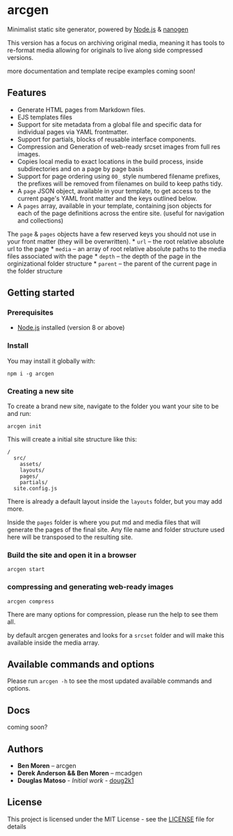 # arcgen

Minimalist static site generator, powered by  [Node.js](https://nodejs.org/en/) & [nanogen](https://github.com/doug2k1/nanogen/)

This version has a focus on archiving original media, meaning it has tools to re-format media allowing for originals to live along side compressed versions.

more documentation and template recipe examples coming soon!

## Features
* Generate HTML pages from Markdown files.
* EJS templates files
* Support for site metadata from a global file and specific data for individual pages via YAML frontmatter.
* Support for partials, blocks of reusable interface components.
* Compression and Generation of web-ready srcset images from full res images.
* Copies local media to exact locations in the build process, inside subdirectories and on a page by page basis
* Support for page ordering using `00_` style numbered filename prefixes, the prefixes will be removed from filenames on build to keep paths tidy.
* A `page` JSON object, available in your template, to get access to the current page's YAML front matter and the keys outlined below.
* A `pages` array, available in your template, containing json objects for each of the page definitions across the entire site. (useful for navigation and collections) 

The `page` & `pages` objects have a few reserved keys you should not use in your front matter (they will be overwritten).
    * `url` – the root relative absolute url to the page
    * `media` – an array of root relative absolute paths to the media files associated with the page
    * `depth` – the depth of the page in the orginizational folder structure
    * `parent` – the parent of the current page in the folder structure

## Getting started

### Prerequisites

* [Node.js](https://nodejs.org/en/) installed (version 8 or above)

### Install

You may install it globally with:

```
npm i -g arcgen
```

### Creating a new site

To create a brand new site, navigate to the folder you want your site to be and run:

```
arcgen init
```

This will create a initial site structure like this:

```
/
  src/
    assets/
    layouts/
    pages/
    partials/
  site.config.js
```

There is already a default layout inside the `layouts` folder, but you may add more.

Inside the `pages` folder is where you put md and media files that will generate the pages of the final site. Any file name and folder structure used here will be transposed to the resulting site.

### Build the site and open it in a browser

```
arcgen start
```

### compressing and generating web-ready images
```
arcgen compress
```

There are many options for compression, please run the help to see them all.

by default arcgen generates and looks for a `srcset` folder and will make this available inside the media array.

## Available commands and options

Please run `arcgen -h` to see the most updated available commands and options.

## Docs

coming soon?

## Authors
* **Ben Moren** – arcgen
* **Derek Anderson && Ben Moren** – mcadgen
* **Douglas Matoso** - *Initial work* - [doug2k1](https://github.com/doug2k1)

## License
This project is licensed under the MIT License - see the [LICENSE](LICENSE) file for details
